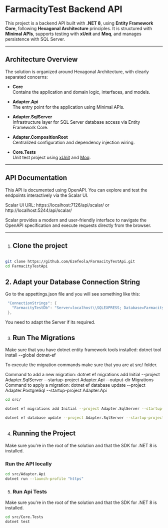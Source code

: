 # FarmacityTest Backend API

This project is a backend API built with **.NET 8**, using **Entity Framework Core**, following **Hexagonal Architecture** principles. It is structured with **Minimal APIs**, supports testing with **xUnit** and **Moq**, and manages persistence with SQL Server.

---

## Architecture Overview

The solution is organized around Hexagonal Architecture, with clearly separated concerns:

- **Core**  
  Contains the application and domain logic, interfaces, and models.

- **Adapter.Api**  
  The entry point for the application using Minimal APIs.

- **Adapter.SqlServer**  
  Infrastructure layer for SQL Server database access via Entity Framework Core.

- **Adapter.CompositionRoot**  
  Centralized configuration and dependency injection wiring.

- **Core.Tests**  
  Unit test project using [xUnit](https://xunit.net/) and [Moq](https://github.com/moq/moq).

---

## API Documentation
This API is documented using OpenAPI. You can explore and test the endpoints interactively via the Scalar UI.

Scalar UI URL: https://localhost:7126/api/scalar/ or http://localhost:5244/api/scalar/

Scalar provides a modern and user-friendly interface to navigate the OpenAPI specification and execute requests directly from the browser.

---

1. ## Clone the project 
```bash

git clone https://github.com/Ezefeola/FarmacityTestApi.git
cd FarmacityTestApi

```

## 2. Adapt your Database Connection String
Go to the appettings.json file and you will see something like this:
```c
 "ConnectionStrings": {
   "FarmacityTestDb": "Server=localhost\\SQLEXPRESS; Database=FarmacityTestDb; TrustServerCertificate=True; Trusted_Connection=True;"
 },
```
You need to adapt the Server if its required.

3. ## Run The Migrations
Make sure that you have dotnet entity framework tools installed:  dotnet tool install --global dotnet-ef

To execute the migration commands make sure that you are at src/ folder.

Command to add a new migration: dotnet ef migrations add Initial --project Adapter.SqlServer --startup-project Adapter.Api --output-dir Migrations
Command to apply a migration:  dotnet ef database update --project Adapter.PostgreSql --startup-project Adapter.Api
```bash
cd src/

dotnet ef migrations add Initial --project Adapter.SqlServer --startup-project Adapter.Api --output-dir Migrations

dotnet ef database update --project Adapter.SqlServer --startup-project Adapter.Api
```

4. ## Running the Project
Make sure you're in the root of the solution and that the SDK for .NET 8 is installed.
### Run the API locally

```bash
cd src/Adapter.Api
dotnet run --launch-profile "https"
```

5. ### Run Api Tests
Make sure you're in the root of the solution and that the SDK for .NET 8 is installed.

```bash
cd src/Core.Tests
dotnet test
```